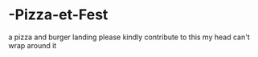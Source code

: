 # -Pizza-et-Fest
a pizza and burger landing
please kindly contribute to this my head can't wrap around it 



